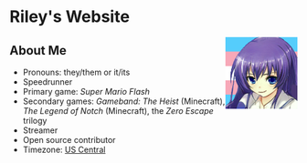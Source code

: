 # Riley's Website

<img src="files/userpic.png" width="25%" align="right" alt="Riley profile picture">

## About Me


- Pronouns: they/them or it/its
- Speedrunner
- Primary game: *Super Mario Flash*
- Secondary games: *Gameband: The Heist* (Minecraft), *The Legend of Notch* (Minecraft), the *Zero Escape* trilogy
- Streamer
- Open source contributor
- Timezone: [US Central](https://time.is/CT)

